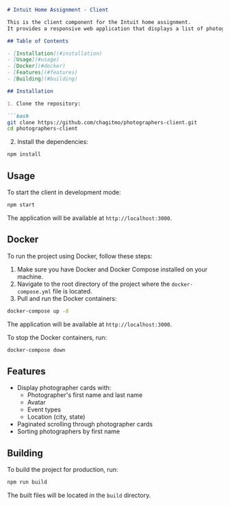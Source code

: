 
```markdown
# Intuit Home Assignment - Client

This is the client component for the Intuit home assignment. 
It provides a responsive web application that displays a list of photographers.

## Table of Contents

- [Installation](#installation)
- [Usage](#usage)
- [Docker](#docker)
- [Features](#features)
- [Building](#building)

## Installation

1. Clone the repository:

```bash
git clone https://github.com/chagitmo/photographers-client.git
cd photographers-client
```

2. Install the dependencies:

```bash
npm install
```

## Usage

To start the client in development mode:

```bash
npm start
```

The application will be available at `http://localhost:3000`.

## Docker

To run the project using Docker, follow these steps:

1. Make sure you have Docker and Docker Compose installed on your machine.
2. Navigate to the root directory of the project where the `docker-compose.yml` file is located.
3. Pull and run the Docker containers:

```bash
docker-compose up -d
```

The application will be available at `http://localhost:3000`.

To stop the Docker containers, run:

```bash
docker-compose down
```

## Features

- Display photographer cards with:
  - Photographer's first name and last name
  - Avatar
  - Event types
  - Location (city, state)
- Paginated scrolling through photographer cards
- Sorting photographers by first name

## Building

To build the project for production, run:

```bash
npm run build
```

The built files will be located in the `build` directory.